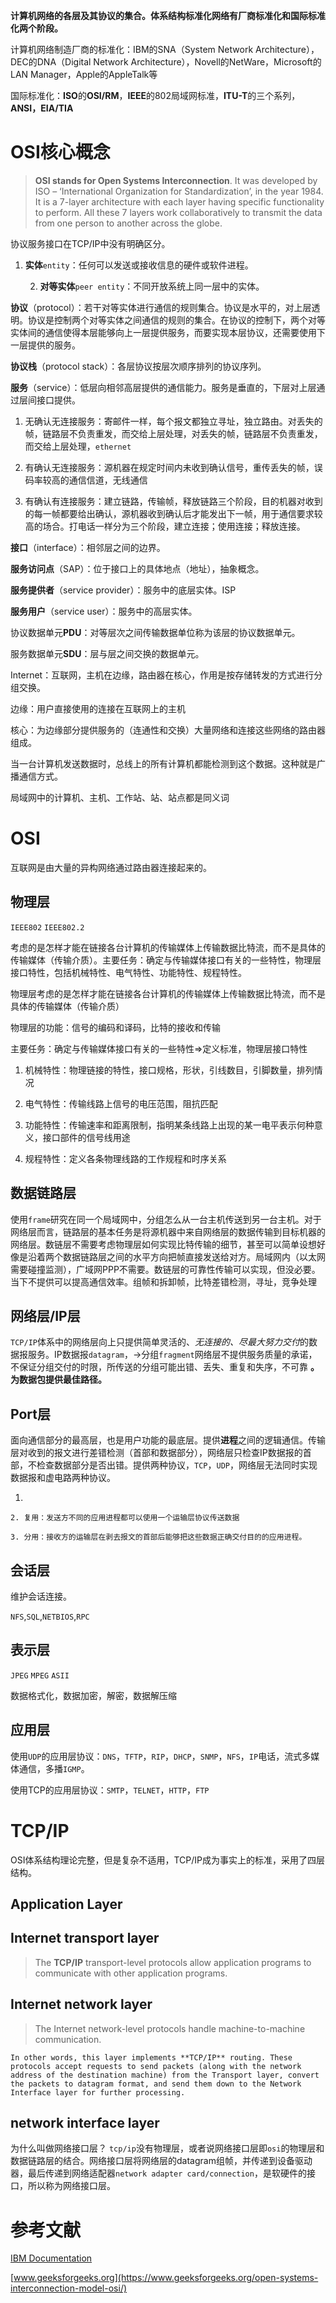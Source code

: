 **计算机网络的各层及其协议的集合。体系结构标准化网络有厂商标准化和国际标准化两个阶段。**

计算机网络制造厂商的标准化：IBM的SNA（System Network Architecture），DEC的DNA（Digital Network Architecture），Novell的NetWare，Microsoft的LAN Manager，Apple的AppleTalk等

国际标准化：**ISO**的**OSI/RM**，**IEEE**的802局域网标准，**ITU-T**的三个系列，**ANSI，EIA/TIA**

# OSI核心概念

> **OSI stands for Open Systems Interconnection**. It was developed by ISO – ‘International Organization for Standardization’, in the year 1984. It is a 7-layer architecture with each layer having specific functionality to perform. All these 7 layers work collaboratively to transmit the data from one person to another across the globe.

协议服务接口在TCP/IP中没有明确区分。

1. **实体**`entity`：任何可以发送或接收信息的硬件或软件进程。

    2. **对等实体**`peer entity`：不同开放系统上同一层中的实体。

**协议**（protocol）：若干对等实体进行通信的规则集合。协议是水平的，对上层透明。协议是控制两个对等实体之间通信的规则的集合。在协议的控制下，两个对等实体间的通信使得本层能够向上一层提供服务，而要实现本层协议，还需要使用下一层提供的服务。

**协议栈**（protocol stack）：各层协议按层次顺序排列的协议序列。

**服务**（service）：低层向相邻高层提供的通信能力。服务是垂直的，下层对上层通过层间接口提供。

1. 无确认无连接服务：寄邮件一样，每个报文都独立寻址，独立路由。对丢失的帧，链路层不负责重发，而交给上层处理，对丢失的帧，链路层不负责重发，而交给上层处理，`ethernet`

2. 有确认无连接服务：源机器在规定时间内未收到确认信号，重传丢失的帧，误码率较高的通信信道，无线通信

3. 有确认有连接服务：建立链路，传输帧，释放链路三个阶段，目的机器对收到的每一帧都要给出确认，源机器收到确认后才能发出下一帧，用于通信要求较高的场合。打电话一样分为三个阶段，建立连接；使用连接；释放连接。

**接口**（interface）：相邻层之间的边界。

**服务访问点**（SAP）：位于接口上的具体地点（地址），抽象概念。

**服务提供者**（service provider）：服务中的底层实体。ISP

**服务用户**（service user）：服务中的高层实体。

协议数据单元**PDU**：对等层次之间传输数据单位称为该层的协议数据单元。

服务数据单元**SDU**：层与层之间交换的数据单元。

Internet：互联网，主机在边缘，路由器在核心，作用是按存储转发的方式进行分组交换。

边缘：用户直接使用的连接在互联网上的主机

核心：为边缘部分提供服务的（连通性和交换）大量网络和连接这些网络的路由器组成。

当一台计算机发送数据时，总线上的所有计算机都能检测到这个数据。这种就是广播通信方式。

局域网中的计算机、主机、工作站、站、站点都是同义词

# OSI

互联网是由大量的异构网络通过路由器连接起来的。

## 物理层

`IEEE802` `IEEE802.2`

考虑的是怎样才能在链接各台计算机的传输媒体上传输数据比特流，而不是具体的传输媒体（传输介质）。主要任务：确定与传输媒体接口有关的一些特性，物理层接口特性，包括机械特性、电气特性、功能特性、规程特性。

物理层考虑的是怎样才能在链接各台计算机的传输媒体上传输数据比特流，而不是具体的传输媒体（传输介质）

物理层的功能：信号的编码和译码，比特的接收和传输

主要任务：确定与传输媒体接口有关的一些特性=>定义标准，物理层接口特性

1. 机械特性：物理链接的特性，接口规格，形状，引线数目，引脚数量，排列情况

2. 电气特性：传输线路上信号的电压范围，阻抗匹配

3. 功能特性：传输速率和距离限制，指明某条线路上出现的某一电平表示何种意义，接口部件的信号线用途

4. 规程特性：定义各条物理线路的工作规程和时序关系

## 数据链路层

使用`frame`研究在同一个局域网中，分组怎么从一台主机传送到另一台主机。对于网络层而言，链路层的基本任务是将源机器中来自网络层的数据传输到目标机器的网络层。数链层不需要考虑物理层如何实现比特传输的细节，甚至可以简单设想好像是沿着两个数据链路层之间的水平方向把帧直接发送给对方。局域网内（以太网需要碰撞监测），广域网PPP不需要。数链层的可靠性传输可以实现，但没必要。当下不提供可以提高通信效率。组帧和拆卸帧，比特差错检测，寻址，竞争处理

## 网络层/IP层

`TCP/IP`体系中的网络层向上只提供简单灵活的、*无连接的、尽最大努力交付*的数据报服务。IP数据报`datagram`，→分组`fragment`网络层不提供服务质量的承诺，不保证分组交付的时限，所传送的分组可能出错、丢失、重复和失序，不可靠 **。为数据包提供最佳路径。**

## Port层

面向通信部分的最高层，也是用户功能的最底层。提供**进程**之间的逻辑通信。传输层对收到的报文进行差错检测（首部和数据部分），网络层只检查IP数据报的首部，不检查数据部分是否出错。提供两种协议，`TCP`，`UDP`，网络层无法同时实现数据报和虚电路两种协议。

1. 

    2. 复用：发送方不同的应用进程都可以使用一个运输层协议传送数据

    3. 分用：接收方的运输层在剥去报文的首部后能够把这些数据正确交付目的的应用进程。

## 会话层

维护会话连接。

`NFS`,`SQL`,`NETBIOS`,`RPC`

## 表示层

`JPEG` `MPEG` `ASII`

数据格式化，数据加密，解密，数据解压缩

## 应用层

使用`UDP`的应用层协议：`DNS`，`TFTP`，`RIP`，`DHCP`，`SNMP`，`NFS`，`IP`电话，流式多媒体通信，多播`IGMP`。

使用TCP的应用层协议：`SMTP`，`TELNET`，`HTTP`，`FTP`

# TCP/IP

OSI体系结构理论完整，但是复杂不适用，TCP/IP成为事实上的标准，采用了四层结构。

## Application Layer



## Internet transport layer

> The **TCP/IP** transport-level protocols allow application programs to communicate with other application programs.

## Internet network layer

> The Internet network-level protocols handle machine-to-machine communication.

    In other words, this layer implements **TCP/IP** routing. These protocols accept requests to send packets (along with the network address of the destination machine) from the Transport layer, convert the packets to datagram format, and send them down to the Network Interface layer for further processing.

## network interface layer

为什么叫做网络接口层？
`tcp/ip`没有物理层，或者说网络接口层即`osi`的物理层和数据链路层的结合。网络接口层将网络层的datagram组帧，并传递到设备驱动器，最后传递到网络适配器`network adapter card/connection`，是软硬件的接口，所以称为网络接口层。

# 参考文献

[IBM Documentation](https://www.ibm.com/docs/hu/aix/7.3?topic=protocol-tcpip-protocols)


[www.geeksforgeeks.org](https://www.geeksforgeeks.org/open-systems-interconnection-model-osi/)




